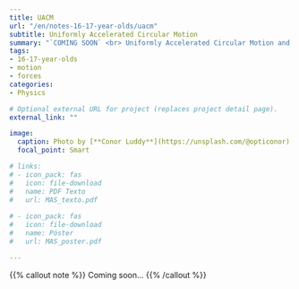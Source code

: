 ```yaml
---
title: UACM
url: "/en/notes-16-17-year-olds/uacm"
subtitle: Uniformly Accelerated Circular Motion
summary: "`COMING SOON` <br> Uniformly Accelerated Circular Motion and Dynamics of the Circular Motion."
tags:
- 16-17-year-olds
- motion
- forces
categories:
- Physics

# Optional external URL for project (replaces project detail page).
external_link: ""

image:
  caption: Photo by [**Conor Luddy**](https://unsplash.com/@opticonor) on [Unsplash](https://unsplash.com)
  focal_point: Smart

# links:
# - icon_pack: fas
#   icon: file-download
#   name: PDF Texto
#   url: MAS_texto.pdf
  
# - icon_pack: fas
#   icon: file-download
#   name: Póster
#   url: MAS_poster.pdf

---
```


{{% callout note %}}
Coming soon...
{{% /callout %}}

